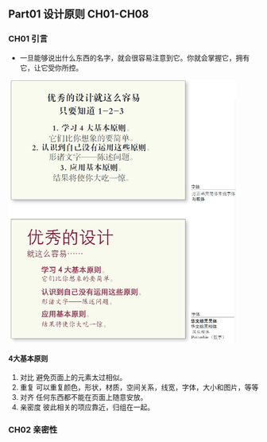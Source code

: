## Part01 设计原则 CH01-CH08 

### CH01 引言

- 一旦能够说出什么东西的名字，就会很容易注意到它。你就会掌握它，拥有它，让它受你所控。
<img src="01.jpg" style="zoom: 60%" div align=center>

#### 4大基本原则
1. 对比
	避免页面上的元素太过相似。
2. 重复
	可以重复颜色，形状，材质，空间关系，线宽，字体，大小和图片，等等
3. 对齐
	任何东西都不能在页面上随意安放。
4. 亲密度
	彼此相关的项应靠近，归组在一起。
	
### CH02 亲密性
